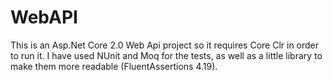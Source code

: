 # WebAPI

This is an Asp.Net Core 2.0 Web Api project so it requires Core Clr in order to run it. 
I have used NUnit and Moq for the tests, as well as a little library to make them more readable (FluentAssertions 4.19).
